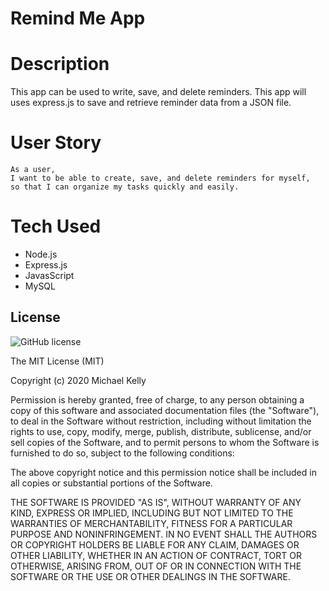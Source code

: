 # Remind Me App

# Description
This app can be used to write, save, and delete reminders. This app will uses express.js to save and retrieve reminder data from a JSON file.


# User Story
```
As a user, 
I want to be able to create, save, and delete reminders for myself, 
so that I can organize my tasks quickly and easily.
```

# Tech Used
* Node.js
* Express.js
* JavasScript
* MySQL

## License 

![GitHub license](https://img.shields.io/badge/license-MIT-blue.svg)

The MIT License (MIT)

Copyright (c) 2020 Michael Kelly

Permission is hereby granted, free of charge, to any person obtaining a copy of this software and associated documentation files (the "Software"), to deal in the Software without restriction, including without limitation the rights to use, copy, modify, merge, publish, distribute, sublicense, and/or sell copies of the Software, and to permit persons to whom the Software is furnished to do so, subject to the following conditions:

The above copyright notice and this permission notice shall be included in all copies or substantial portions of the Software.

THE SOFTWARE IS PROVIDED "AS IS", WITHOUT WARRANTY OF ANY KIND, EXPRESS OR IMPLIED, INCLUDING BUT NOT LIMITED TO THE WARRANTIES OF MERCHANTABILITY, FITNESS FOR A PARTICULAR PURPOSE AND NONINFRINGEMENT. IN NO EVENT SHALL THE AUTHORS OR COPYRIGHT HOLDERS BE LIABLE FOR ANY CLAIM, DAMAGES OR OTHER LIABILITY, WHETHER IN AN ACTION OF CONTRACT, TORT OR OTHERWISE, ARISING FROM, OUT OF OR IN CONNECTION WITH THE SOFTWARE OR THE USE OR OTHER DEALINGS IN THE SOFTWARE.
